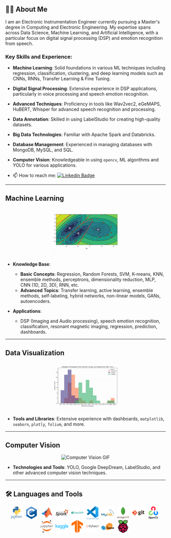 ## :man_technologist: About Me

I am an Electronic Instrumentation Engineer currently pursuing a Master's degree in Computing and Electronic Engineering. My expertise spans across Data Science, Machine Learning, and Artificial Intelligence, with a particular focus on digital signal processing (DSP) and emotion recognition from speech.

### Key Skills and Experience:
- **Machine Learning**: Solid foundations in various ML techniques including regression, classification, clustering, and deep learning models such as CNNs, RNNs, Transfer Learning & Fine Tuning.
- **Digital Signal Processing**: Extensive experience in DSP applications, particularly in voice processing and speech emotion recognition.
- **Advanced Techniques**: Proficiency in tools like Wav2vec2, eGeMAPS, HuBERT, Whisper for advanced speech recognition and processing.
- **Data Annotation**: Skilled in using LabelStudio for creating high-quality datasets.
- **Big Data Technologies**: Familiar with Apache Spark and Databricks.
- **Database Management**: Experienced in managing databases with MongoDB, MySQL, and SQL.
- **Computer Vision**: Knowledgeable in using `opencv`, ML algorithms and YOLO for various applications.

- :mailbox: How to reach me: [![Linkedin Badge](https://img.shields.io/badge/linkedin-%230077B5.svg?style=for-the-badge&logo=linkedin&logoColor=white)](https://www.linkedin.com/in/alxmrs)

---
## Machine Learning
<div align="center">
  <img src="assets/ml.gif" alt="Machine Learning GIF" width="40%" />
</div>

- **Knowledge Base**:
  - **Basic Concepts**: Regression, Random Forests, SVM, K-means, KNN, ensemble methods, perceptrons, dimensionality reduction, MLP, CNN (1D, 2D, 3D), RNN, etc.
  - **Advanced Topics**: Transfer learning, active learning, ensemble methods, self-labeling, hybrid networks, non-linear models, GANs, autoencoders.

- **Applications**: 
  - DSP (Imaging and Audio processing), speech emotion recognition, classification, resonant magnetic imaging, regression, prediction, dashboards.

---

## Data Visualization
<div align="center">
  <img src="assets/data_viz.gif" alt="Data Visualization GIF" width="40%" />
</div>

- **Tools and Libraries**: Extensive experience with dashboards, `matplotlib`, `seaborn`, `plotly`, `folium`, and more.

---

## Computer Vision
<div align="center">
  <img src="assets/vision.gif" alt="Computer Vision GIF" width="40%" />
</div>

- **Technologies and Tools**: YOLO, Google DeepDream, LabelStudio, and other advanced computer vision techniques.

---

## :hammer_and_wrench: Languages and Tools

<div align="center">
  <img src="https://github.com/devicons/devicon/blob/master/icons/python/python-original-wordmark.svg" title="Python" alt="Python" width="40" height="40"/>&nbsp;
  <img src="https://github.com/devicons/devicon/blob/master/icons/c/c-original.svg" title="C" alt="C" width="40" height="40"/>&nbsp;
  <img src="https://github.com/devicons/devicon/blob/master/icons/matlab/matlab-original.svg" title="Matlab" alt="Matlab" width="40" height="40"/>&nbsp;
  <img src="https://github.com/devicons/devicon/blob/master/icons/apachespark/apachespark-original-wordmark.svg" title="Apache Spark" alt="Apache Spark" width="40" height="40"/>&nbsp;
  <img src="https://github.com/devicons/devicon/blob/master/icons/fastapi/fastapi-original-wordmark.svg" title="FastAPI" alt="FastAPI" width="40" height="40"/>&nbsp;
  <img src="https://github.com/devicons/devicon/blob/master/icons/vscode/vscode-original-wordmark.svg" title="Visual Studio" alt="Visual Studio" width="40" height="40"/>&nbsp;
  <img src="https://github.com/devicons/devicon/blob/master/icons/mysql/mysql-original-wordmark.svg" title="MySQL" alt="MySQL" width="40" height="40"/>&nbsp;
  <img src="https://github.com/devicons/devicon/blob/master/icons/mongodb/mongodb-original-wordmark.svg" title="MongoDB" alt="MongoDB" width="40" height="40"/>&nbsp;
  <img src="https://github.com/devicons/devicon/blob/master/icons/git/git-original-wordmark.svg" title="Git" alt="Git" width="40" height="40"/>&nbsp;
  <img src="https://github.com/devicons/devicon/blob/master/icons/opencv/opencv-original-wordmark.svg" title="OpenCV" alt="OpenCV" width="40" height="40"/>&nbsp;
  <img src="https://github.com/devicons/devicon/blob/master/icons/jupyter/jupyter-original-wordmark.svg" title="Jupyter" alt="Jupyter" width="40" height="40"/>&nbsp;
  <img src="https://github.com/devicons/devicon/blob/master/icons/kaggle/kaggle-original-wordmark.svg" title="Kaggle" alt="Kaggle" width="40" height="40"/>&nbsp;
  <img src="https://github.com/devicons/devicon/blob/master/icons/tensorflow/tensorflow-original.svg" title="TensorFlow" alt="TensorFlow" width="40" height="40"/>&nbsp;
  <img src="https://github.com/devicons/devicon/blob/master/icons/pytorch/pytorch-original-wordmark.svg" title="PyTorch" alt="PyTorch" width="40" height="40"/>&nbsp;
  <img src="https://github.com/devicons/devicon/blob/master/icons/scikitlearn/scikitlearn-original.svg" title="ScikitLearn" alt="ScikitLearn" width="40" height="40"/>&nbsp;
  <img src="https://github.com/devicons/devicon/blob/master/icons/raspberrypi/raspberrypi-original.svg" title="Raspberry Pi" alt="Raspberry Pi" width="40" height="40"/>&nbsp;
  <img src="https://github.com/devicons/devicon/blob/master/icons/arduino/arduin
